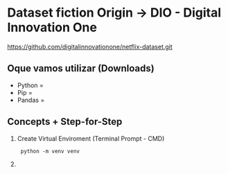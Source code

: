 # Dataset fiction Origin -> DIO - Digital Innovation One 
https://github.com/digitalinnovationone/netflix-dataset.git

## Oque vamos utilizar (Downloads)

* Python = 
* Pip = 
* Pandas = 



## Concepts + Step-for-Step
    
1. Create Virtual Enviroment (Terminal Prompt - CMD)

        python -m venv venv


2. 